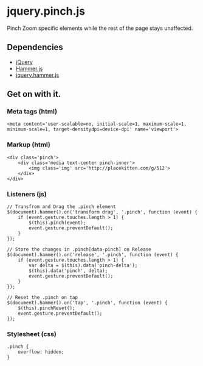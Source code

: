 # jquery.pinch.js

Pinch Zoom specific elements while the rest of the page stays unaffected.

## Dependencies

- [jQuery](https://github.com/jquery/jquery)
- [Hammer.js](https://github.com/EightMedia/hammer.js)
- [jquery.hammer.js](https://github.com/EightMedia/hammer.js/blob/master/plugins/jquery.hammer.js)

## Get on with it.

### Meta tags (html)

    <meta content='user-scalable=no, initial-scale=1, maximum-scale=1, minimum-scale=1, target-densitydpi=device-dpi' name='viewport'>

### Markup (html)
    
    <div class='pinch'>
        <div class='media text-center pinch-inner'>
            <img class='img' src='http://placekitten.com/g/512'>
        </div>
    </div>

### Listeners (js)

    // Transfrom and Drag the .pinch element
    $(document).hammer().on('transform drag', '.pinch', function (event) {
        if (event.gesture.touches.length > 1) {
            $(this).pinch(event);
            event.gesture.preventDefault();            
        }
    });

    // Store the changes in .pinch[data-pinch] on Release
    $(document).hammer().on('release', '.pinch', function (event) {
        if (event.gesture.touches.length > 1) {
            var delta = $(this).data('pinch-delta');
            $(this).data('pinch', delta);
            event.gesture.preventDefault();
        }
    });

    // Reset the .pinch on tap
    $(document).hammer().on('tap', '.pinch', function (event) {
        $(this).pinchReset();
        event.gesture.preventDefault();
    });

### Stylesheet (css)
    
    .pinch {
        overflow: hidden;
    }